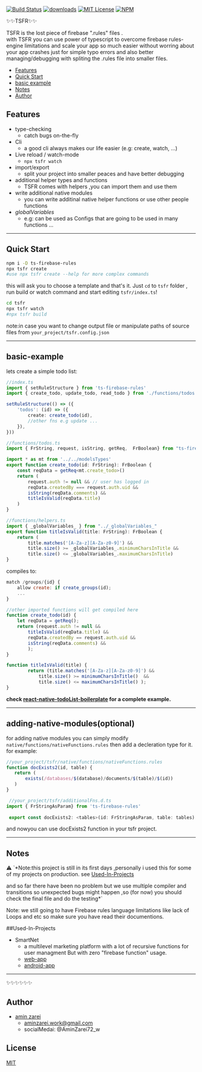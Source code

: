 
[![Build Status][build-badge]][build]
[![downloads][downloads]][downloads]
[![MIT License][license-badge]][license-url]
[![NPM][npm]][npm-url]
<!-- [![NPM][npm-url]][npm] -->
<!-- [![Vulnerabilities][snyk]][snyk]
 -->
 

[build]: https://github.com/AminZarei72/ts-firebase-rules/releases/tag/0.1.12
[build-badge]: https://img.shields.io/github/checks-status/aminzarei72/ts-firebase-rules/master
[downloads]: https://img.shields.io/npm/dt/ts-firebase-rules
[package]: https://www.npmjs.com/package/ts-firebase-rules
[license]: http://img.shields.io/:license-mit-blue.svg?style=flat-square
[license-url]: https://opensource.org/licenses/MIT
[NPM]: https://img.shields.io/npm/v/ts-firebase-rules?color=g

[npm-url]: https://www.npmjs.com/package/ts-firebase-rules
<!-- [snyk-img]:https://snyk.io/test/npm/ts-firebase-rules/badge.svg?style=flat-square
[snyk-url]:https://img.shields.io/snyk/vulnerabilities/npm/ts-firebase-rules -->

[license-badge]: https://img.shields.io/github/license/aminzarei72/ts-firebase-rules
[license]: https://opensource.org/licenses/MIT




✨✨TSFR✨✨
 
TSFR is the lost piece of firebase ".rules" files .   
with TSFR you can use power of typescript to overcome firebase rules-engine limitations and scale your app so much easier without worring about your app crashes just for simple typo errors and also better managing/debugging with spliting the .rules file into smaller files. 

<!-- START doctoc generated TOC please keep comment here to allow auto update -->
<!-- DON'T EDIT THIS SECTION, INSTEAD RE-RUN doctoc TO UPDATE -->


- [Features](#features)
- [Quick Start](#quick-start)
- [basic example](#basic-example)
- [Notes](#notes)
- [Author](#author)
<!-- END doctoc generated TOC please keep comment here to allow auto update -->

## Features

- type-checking
    - catch bugs on-the-fly 
- Cli 
    - a good cli always makes our life easier (e.g: create, watch, ...)
- Live reload / watch-mode 
    - `npx tsfr watch`
- import/export
    - split your project into smaller peaces and have better debugging
- additional helper types and functions
    - TSFR comes with helpers ,you can import them and use them 
- write additional native modules
    - you can write additinal native helper functions or use other people functions
- _globalVariables_ 
    - e.g: can be used as Configs that are going to be used in many functions ...

----------------
## Quick Start

```bash
npm i -D ts-firebase-rules
npx tsfr create
#use npx tsfr create --help for more complex commands
```
this will ask you to choose a template and that's it. Just `cd` to `tsfr` folder , run build or watch command and start editing `tsfr/index.ts`!


```bash
cd tsfr
npx tsfr watch
#npx tsfr build
```
note:in case you want to change output file or manipulate paths of source files from `your_project/tsfr.config.json`


----------------

## basic-example
 lets create a simple todo list:
```ts
//index.ts
import { setRuleStructure } from 'ts-firebase-rules'
import { create_todo, update_todo, read_todo } from './functions/todos'

setRuleStructure(() => ({
    'todos': (id) => ({
        create: create_todo(id),
        //other fns e.g update ...
    }),
}))
```
```ts
//functions/todos.ts
import { FrString, request, isString, getReq,  FrBoolean} from "ts-firebase-rules" 

import * as mt from '../../modelsTypes'
export function create_todo(id: FrString): FrBoolean {
    const reqData = getReq<mt.create_todo>()
    return (
        request.auth != null && // user has logged in 
        reqData.createdBy === request.auth.uid &&  
        isString(reqData.comments) && 
        titleIsValid(reqData.title)
    )
} 
```
```ts
//functions/helpers.ts
import { _globalVariables_ } from "../_globalVariables_" 
export function titleIsValid(title: FrString): FrBoolean {
    return (
        title.matches('[A-Za-z][A-Za-z0-9]') &&
        title.size() >= _globalVariables_.minimumCharsInTitle &&
        title.size() <= _globalVariables_.maximumCharsInTitle)
}

```
compiles to:
```js
match /groups/{id} {
    allow create: if create_groups(id);
    ...
}

//other imported functions will get compiled here 
function create_todo(id) {
    let reqData = getReq();
    return (request.auth != null &&
        titleIsValid(reqData.title) &&
        reqData.createdBy == request.auth.uid &&
        isString(reqData.comments) && 
        );
}

function titleIsValid(title) {
        return (title.matches('[A-Za-z][A-Za-z0-9]') &&
            title.size() >= minimumCharsInTitle()  &&
            title.size() <= maximumCharsInTitle() );
} 
```

<b>check [react-native-todoList-boilerplate](https://github.com/aminZarei72/react-native-todolist-boilerplate) for a complete example.</b>

----------------
## adding-native-modules(optional)

 for adding native modules you can simply modify ```native/functions/nativeFunctions.rules``` then add a decleration type for it.
 for example:
 ```js
 //your_project/tsfr/native/functions/nativeFunctions.rules
 function docExists2(id, table) {
    return ( 
        exists(/databases/$(database)/documents/$(table)/$(id)) 
    )
}
 ```
 ```ts
  //your_project/tsfr/additionalFns.d.ts
import { FrStringAsParam} from 'ts-firebase-rules'
  
  export const docExists2: <tables>(id: FrStringAsParam, table: tables) => FrBoolean
 ```
and nowyou can use docExists2 function in your tsfr project.


----------------
## Notes

⚠️ `*Note:this project is still in its first days ,personally i used this for some of my projects on production.
see [Used-In-Projects](#Used-In-Projects)

and so far there have been no problem but we use multiple compiler and transitions so unexpected bugs might happen ,so (for now) you should check the final file and do the testing*`

Note: we still going to have Firebase rules language limitations like lack of Loops and etc
so make sure you have read their documentions.

##Used-In-Projects
 - SmartNet
    - a multilevel marketing platform with a lot of  recursive functions for user managment But with zero "firebase function" usage.
    - [web-app](https://customermanager-1.web.app)
    - [android-app](https://apkpure.com/p/com.aminzarei72.smartnet)


----------------

 ✨✨✨✨✨✨

## Author

- [amin zarei](https://github.com/aminZarei72)
    - aminzarei.work@gmail.com
    - socialMedai: @AminZarei72_w

## License
[MIT](https://github.com/aminZarei72/ts-firebase-rules/LICENSE)

<!-- ALL-CONTRIBUTORS-LIST:START - Do not remove or modify this section -->
<!-- prettier-ignore-start -->
<!-- markdownlint-disable -->

<!-- markdownlint-enable -->
<!-- prettier-ignore-end -->
<!-- ALL-CONTRIBUTORS-LIST:END -->
 